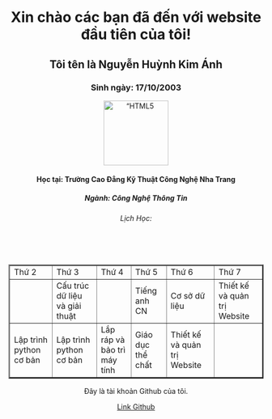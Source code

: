 <html>
<body>
  <title>KimAnh</title>
  <style>
  div.a{
  text-align: center;
  }
  </style>

  <div class="a">
               <h1>Xin chào các bạn đã đến với website đầu tiên của tôi! </h1>
               <h2>Tôi tên là Nguyễn Huỳnh Kim Ánh </h2>
               <h3> Sinh ngày: 17/10/2003</h3>
  <img src=https://avatars.githubusercontent.com/u/93367334?v=4=w1068-h667-no?authuser=0” alt=“HTML5 Icon” style=“width:128px;height:128px;”>
              <h4>Học tại: Trường Cao Đẳng Kỹ Thuật Công Nghệ Nha Trang </h4>
              <h5>Ngành: Công Nghệ Thông Tin </h5>
              <h6>
              Lịch Học:
              </h6>
              <table border="2" cellspacing="1" cellpadding="5">
    <tr>
        <td>Thứ 2</td>
        <td>Thứ 3</td>
        <td>Thứ 4</td>
        <td>Thứ 5</td>
        <td>Thứ 6</td>
        <td>Thứ 7</td>
    </tr>
    <tr>
        <td></td>
        <td>Cấu trúc dữ liệu và giải thuật</td>
        <td></td>
        <td>Tiếng anh CN</td>
        <td>Cơ sở dữ liệu</td>
        <td>Thiết kế và quản trị Website</td>
    </tr>
    <tr>
    	<td>Lập trình python cơ bản</td>
        <td>Lập trình python cơ bản</td>
        <td>Lắp ráp và bảo trì máy tính</td>
        <td>Giáo dục thể chất</td>
        <td>Thiết kế và quản trị Website</td>
        <td></td>
    </tr>
</table>
  </div>
     
  <div class="a">
      <p> Đây là tài khoản Github của tôi.</p>
      <a href= " https://https://github.com/NguyenHuynhKimAnh " > Link Github </a>
  </div>
  
</body>
</html>
